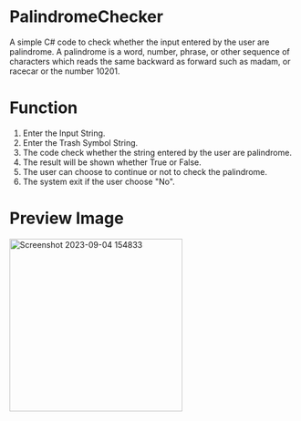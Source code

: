 # PalindromeChecker
A simple C# code to check whether the input entered by the user are palindrome. A palindrome is a word, number, phrase, or other sequence of characters which reads the same backward as forward such as madam, or racecar or the number 10201.

# Function
1. Enter the Input String.
2. Enter the Trash Symbol String.
3. The code check whether the string entered by the user are palindrome.
4. The result will be shown whether True or False.
5. The user can choose to continue or not to check the palindrome.
6. The system exit if the user choose "No".

# Preview Image 
<img width="303" alt="Screenshot 2023-09-04 154833" src="https://github.com/AidaAtikah/PalindromeChecker/assets/142037347/7e9128ed-ed4b-47e4-ae1f-f31fc8c820bd">

